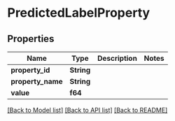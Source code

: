 # PredictedLabelProperty

## Properties

Name | Type | Description | Notes
------------ | ------------- | ------------- | -------------
**property_id** | **String** |  | 
**property_name** | **String** |  | 
**value** | **f64** |  | 

[[Back to Model list]](../README.md#documentation-for-models) [[Back to API list]](../README.md#documentation-for-api-endpoints) [[Back to README]](../README.md)


